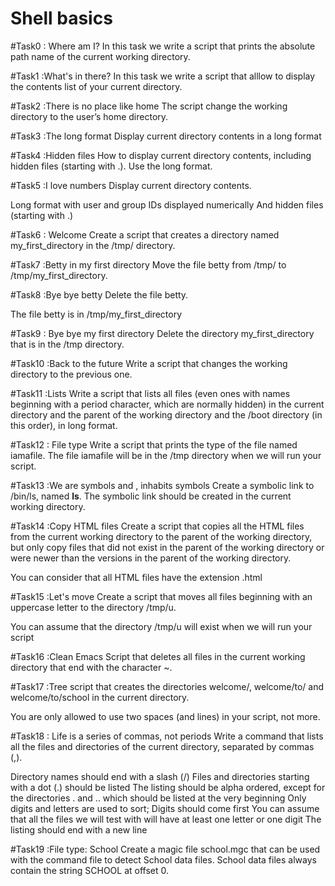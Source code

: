 # Shell basics
#Task0 : Where am I?
In this task we write a script that prints the absolute path name of the current working directory.

#Task1 :What's in there?
In this task we write a script that alllow to display the contents list of your current directory.

#Task2 :There is no place like home
The script change the working directory to the user’s home directory.

#Task3 :The long format
Display current directory contents in a long format

#Task4 :Hidden files
How to display current directory contents, including hidden files (starting with .). Use the long format.

#Task5 :I love numbers
Display current directory contents.

Long format
with user and group IDs displayed numerically
And hidden files (starting with .)

#Task6 : Welcome
Create a script that creates a directory named my_first_directory in the /tmp/ directory.

#Task7 :Betty in my first directory
Move the file betty from /tmp/ to /tmp/my_first_directory.

#Task8 :Bye bye betty
Delete the file betty.

The file betty is in /tmp/my_first_directory

#Task9 : Bye bye my first directory
Delete the directory my_first_directory that is in the /tmp directory.

#Task10 :Back to the future
Write a script that changes the working directory to the previous one.

#Task11 :Lists
Write a script that lists all files (even ones with names beginning with a period character, which are normally hidden) in the current directory and the parent of the working directory and the /boot directory (in this order), in long format.

#Task12 : File type
Write a script that prints the type of the file named iamafile. The file iamafile will be in the /tmp directory when we will run your script.

#Task13 :We are symbols and , inhabits symbols
Create a symbolic link to /bin/ls, named __ls__. The symbolic link should be created in the current working directory.

#Task14 :Copy HTML files
Create a script that copies all the HTML files from the current working directory to the parent of the working directory, but only copy files that did not exist in the parent of the working directory or were newer than the versions in the parent of the working directory.

You can consider that all HTML files have the extension .html

#Task15 :Let's move
Create a script that moves all files beginning with an uppercase letter to the directory /tmp/u.

You can assume that the directory /tmp/u will exist when we will run your script

#Task16 :Clean Emacs
Script that deletes all files in the current working directory that end with the character ~.

#Task17 :Tree
script that creates the directories welcome/, welcome/to/ and welcome/to/school in the current directory.

You are only allowed to use two spaces (and lines) in your script, not more.

#Task18 : Life is a series of commas, not periods
Write a command that lists all the files and directories of the current directory, separated by commas (,).

Directory names should end with a slash (/)
Files and directories starting with a dot (.) should be listed
The listing should be alpha ordered, except for the directories . and .. which should be listed at the very beginning
Only digits and letters are used to sort; Digits should come first
You can assume that all the files we will test with will have at least one letter or one digit
The listing should end with a new line

#Task19 :File type: School
Create a magic file school.mgc that can be used with the command file to detect School data files. School data files always contain the string SCHOOL at offset 0.
